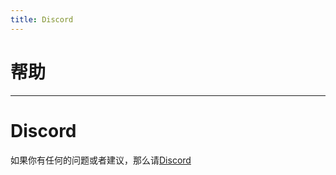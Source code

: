 ```yaml
---
title: Discord
---
```


# 帮助

---

# Discord

如果你有任何的问题或者建议，那么请[Discord](https://img.shields.io/discord/797713290545332235?logo=discord)